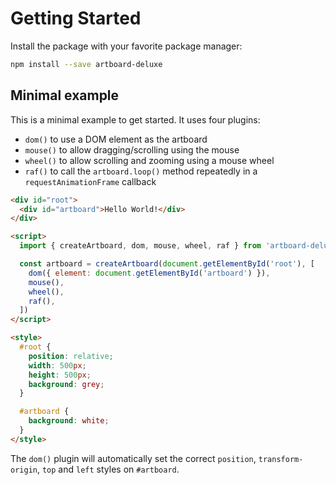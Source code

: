 # Getting Started

Install the package with your favorite package manager:

```bash
npm install --save artboard-deluxe
```

## Minimal example

This is a minimal example to get started. It uses four plugins:

- `dom()` to use a DOM element as the artboard
- `mouse()` to allow dragging/scrolling using the mouse
- `wheel()` to allow scrolling and zooming using a mouse wheel
- `raf()` to call the `artboard.loop()` method repeatedly in a
  `requestAnimationFrame` callback

```html
<div id="root">
  <div id="artboard">Hello World!</div>
</div>

<script>
  import { createArtboard, dom, mouse, wheel, raf } from 'artboard-deluxe'

  const artboard = createArtboard(document.getElementById('root'), [
    dom({ element: document.getElementById('artboard') }),
    mouse(),
    wheel(),
    raf(),
  ])
</script>

<style>
  #root {
    position: relative;
    width: 500px;
    height: 500px;
    background: grey;
  }

  #artboard {
    background: white;
  }
</style>
```

The `dom()` plugin will automatically set the correct `position`,
`transform-origin`, `top` and `left` styles on `#artboard`.
